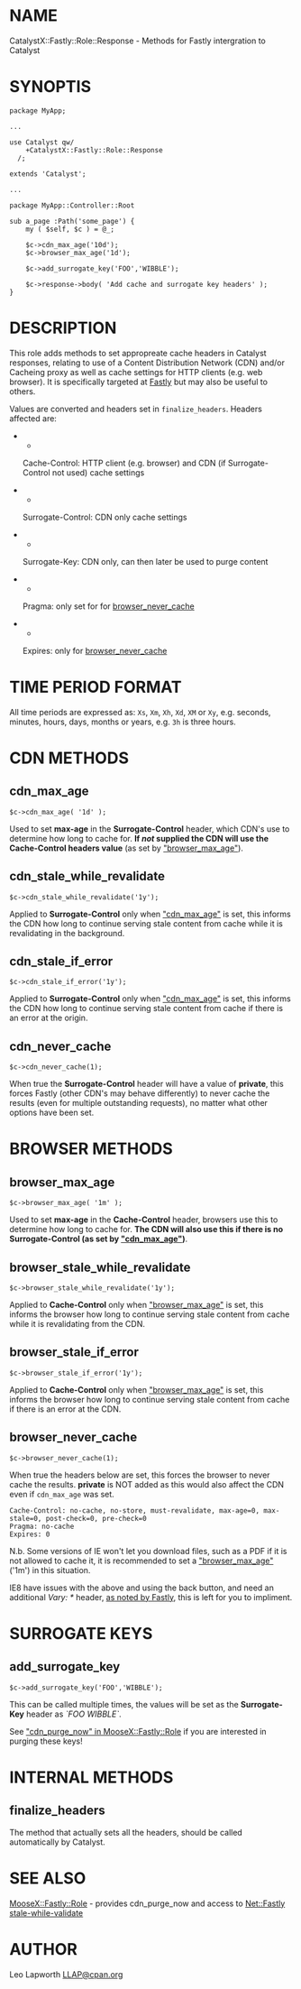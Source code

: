 # NAME

CatalystX::Fastly::Role::Response - Methods for Fastly intergration to Catalyst

# SYNOPTIS

    package MyApp;

    ...

    use Catalyst qw/
        +CatalystX::Fastly::Role::Response
      /;

    extends 'Catalyst';

    ...

    package MyApp::Controller::Root

    sub a_page :Path('some_page') {
        my ( $self, $c ) = @_;

        $c->cdn_max_age('10d');
        $c->browser_max_age('1d');

        $c->add_surrogate_key('FOO','WIBBLE');

        $c->response->body( 'Add cache and surrogate key headers' );
    }

# DESCRIPTION

This role adds methods to set appropreate cache headers in Catalyst responses,
relating to use of a Content Distribution Network (CDN) and/or Cacheing
proxy as well as cache settings for HTTP clients (e.g. web browser). It is
specifically targeted at [Fastly](https://www.fastly.com) but may also be
useful to others.

Values are converted and headers set in `finalize_headers`. Headers
affected are:

- -

    Cache-Control: HTTP client (e.g. browser) and CDN (if Surrogate-Control not used) cache settings

- -

    Surrogate-Control: CDN only cache settings

- -

    Surrogate-Key: CDN only, can then later be used to purge content

- -

    Pragma: only set for for [browser\_never\_cache](https://metacpan.org/pod/browser_never_cache)

- -

    Expires: only for [browser\_never\_cache](https://metacpan.org/pod/browser_never_cache)

# TIME PERIOD FORMAT

All time periods are expressed as: `Xs`, `Xm`, `Xh`, `Xd`, `XM` or `Xy`,
e.g. seconds, minutes, hours, days, months or years, e.g. `3h` is three hours.

# CDN METHODS

## cdn\_max\_age

    $c->cdn_max_age( '1d' );

Used to set **max-age** in the **Surrogate-Control** header, which CDN's use
to determine how long to cache for. **If _not_ supplied the CDN will use the
**Cache-Control** headers value** (as set by ["browser\_max\_age"](#browser_max_age)).

## cdn\_stale\_while\_revalidate

    $c->cdn_stale_while_revalidate('1y');

Applied to **Surrogate-Control** only when ["cdn\_max\_age"](#cdn_max_age) is set, this
informs the CDN how long to continue serving stale content from cache while
it is revalidating in the background.

## cdn\_stale\_if\_error

    $c->cdn_stale_if_error('1y');

Applied to **Surrogate-Control** only when ["cdn\_max\_age"](#cdn_max_age) is set, this
informs the CDN how long to continue serving stale content from cache
if there is an error at the origin.

## cdn\_never\_cache

    $c->cdn_never_cache(1);

When true the **Surrogate-Control** header will have a value of **private**,
this forces Fastly (other CDN's may behave differently) to never cache the
results (even for multiple outstanding requests), no matter what other
options have been set.

# BROWSER METHODS

## browser\_max\_age

    $c->browser_max_age( '1m' );

Used to set **max-age** in the **Cache-Control** header, browsers use this to
determine how long to cache for. **The CDN will also use this if there is
no **Surrogate-Control** (as set by ["cdn\_max\_age"](#cdn_max_age))**.

## browser\_stale\_while\_revalidate

    $c->browser_stale_while_revalidate('1y');

Applied to **Cache-Control** only when ["browser\_max\_age"](#browser_max_age) is set, this
informs the browser how long to continue serving stale content from cache while
it is revalidating from the CDN.

## browser\_stale\_if\_error

    $c->browser_stale_if_error('1y');

Applied to **Cache-Control** only when ["browser\_max\_age"](#browser_max_age) is set, this
informs the browser how long to continue serving stale content from cache
if there is an error at the CDN.

## browser\_never\_cache

    $c->browser_never_cache(1);

When true the headers below are set, this forces the browser to never cache
the results. **private** is NOT added as this would also affect the CDN
even if `cdn_max_age` was set.

    Cache-Control: no-cache, no-store, must-revalidate, max-age=0, max-stale=0, post-check=0, pre-check=0
    Pragma: no-cache
    Expires: 0

N.b. Some versions of IE won't let you download files, such as a PDF if it is
not allowed to cache it, it is recommended to set a ["browser\_max\_age"](#browser_max_age)('1m')
in this situation.

IE8 have issues with the above and using the back button, and need an additional _Vary: \*_ header,
[as noted by Fastly](https://docs.fastly.com/guides/debugging/temporarily-disabling-caching),
this is left for you to impliment.

# SURROGATE KEYS

## add\_surrogate\_key

    $c->add_surrogate_key('FOO','WIBBLE');

This can be called multiple times, the values will be set
as the **Surrogate-Key** header as _\`FOO WIBBLE\`_.

See ["cdn\_purge\_now" in MooseX::Fastly::Role](https://metacpan.org/pod/MooseX::Fastly::Role#cdn_purge_now) if you are
interested in purging these keys!

# INTERNAL METHODS

## finalize\_headers

The method that actually sets all the headers, should be called
automatically by Catalyst.

# SEE ALSO

[MooseX::Fastly::Role](https://metacpan.org/pod/MooseX::Fastly::Role) - provides cdn\_purge\_now and access to [Net::Fastly](https://metacpan.org/pod/Net::Fastly)
[stale-while-validate](https://www.fastly.com/blog/stale-while-revalidate/)

# AUTHOR

Leo Lapworth <LLAP@cpan.org>
